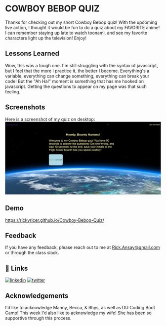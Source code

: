 
# COWBOY BEBOP QUIZ

Thanks for checking out my short Cowboy Bebop quiz! With the upcoming live action, I thought it would be fun to do a quiz about my FAVORITE anime! I can remember staying up late to watch toonami, and see my favorite characters light up the television! Enjoy! 
## Lessons Learned

Wow, this was a tough one. I'm still struggling with the syntax of javascript, but I feel that the more I practice it, the better I become. Everything's a variable, everything can change something, everything can break your code! But the "Ah Ha!"
 moment is something that has me hooked on javascript. Getting the questions to appear on my page was that such feeling.  
## Screenshots

Here is a screenshot of my quiz on desktop:
![Screenshot of my Cowboy Bebop Quiz](.\assets\quizscreengrab.JPG)


  
## Demo

https://rickyricer.github.io/Cowboy-Bebop-Quiz/  
## Feedback

If you have any feedback, please reach out to me at Rick.Ansay@gmail.com or through the class slack. 

  
## 🔗 Links
[![linkedin](https://img.shields.io/badge/linkedin-0A66C2?style=for-the-badge&logo=linkedin&logoColor=white)](https://www.linkedin.com/in/rick-ansay-185201b1/)
[![twitter](https://img.shields.io/badge/twitter-1DA1F2?style=for-the-badge&logo=twitter&logoColor=white)](https://twitter.com/ricky_ricer)

  
## Acknowledgements

I'd like to acknowledge Manny, Becca, & Rhys, as well as DU Coding Boot Camp! This week I'd also like to acknowledge my wife! She has been so supportive through this process.  
